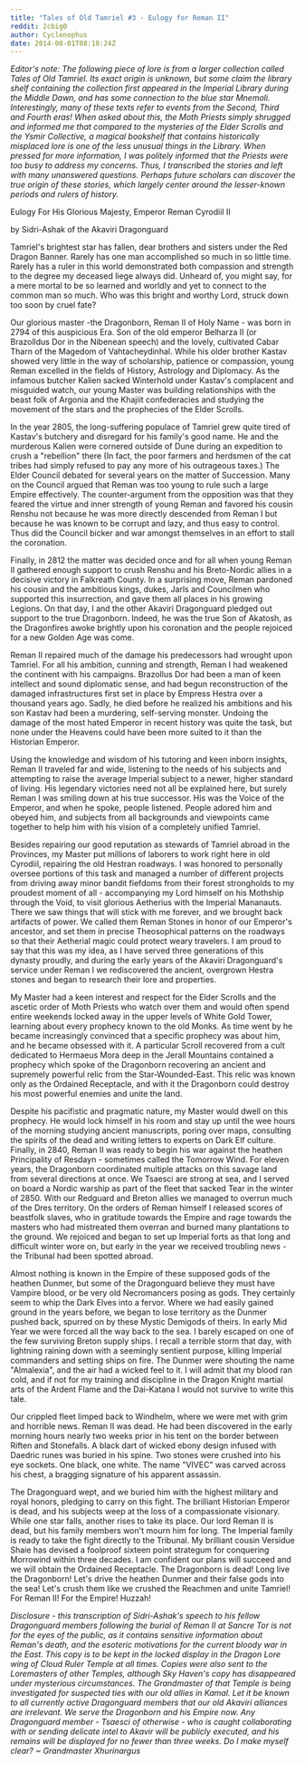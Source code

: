 ```yaml
---
title: "Tales of Old Tamriel #3 - Eulogy for Reman II"
reddit: 2cbig0
author: Cyclenophus
date: 2014-08-01T08:18:24Z
---
```


*Editor's note: The following piece of lore is from a larger collection called Tales of Old Tamriel. Its exact origin is unknown, but some claim the library shelf containing the collection first appeared in the Imperial Library during the Middle Dawn, and has some connection to the blue star Mnemoli. Interestingly, many of these texts refer to events from the Second, Third and Fourth eras! When asked about this, the Moth Priests simply shrugged and informed me that compared to the mysteries of the Elder Scrolls and the Ysmir Collective, a magical bookshelf that contains historically misplaced lore is one of the less unusual things in the Library. When pressed for more information, I was politely informed that the Priests were too busy to address my concerns. Thus, I transcribed the stories and left with many unanswered questions. Perhaps future scholars can discover the true origin of these stories, which largely center around the lesser-known periods and rulers of history.*

	
Eulogy For His Glorious Majesty, Emperor Reman Cyrodiil II

by
Sidri-Ashak of the Akaviri Dragonguard


Tamriel's brightest star has fallen, dear brothers and sisters under the Red Dragon Banner. Rarely has one man accomplished so much in so little time. Rarely has a ruler in this world demonstrated both compassion and strength to the degree my deceased liege always did. Unheard of, you might say, for a mere mortal to be so learned and worldly and yet to connect to the common man so much. Who was this bright and worthy Lord, struck down too soon by cruel fate?


Our glorious master -the Dragonborn, Reman II of Holy Name - was born in 2794 of this auspicious Era. Son of the old emperor Belharza II (or Brazolldus Dor in the Nibenean speech) and the lovely, cultivated Cabar Tharn of the Magedom of Vahtacheydinhal. While his older brother Kastav showed very little in the way of scholarship, patience or compassion, young Reman excelled in the fields of History, Astrology and Diplomacy. As the infamous butcher Kalien sacked Winterhold under Kastav's complacent and misguided watch, our young Master was building relationships with the beast folk of Argonia and the Khajiit confederacies and studying the movement of the stars and the prophecies of the Elder Scrolls.

In the year 2805, the long-suffering populace of Tamriel grew quite tired of Kastav's butchery and disregard for his family's good name. He and the murderous Kalien were cornered outside of Dune during an expedition to crush a "rebellion" there (In fact, the poor farmers and herdsmen of the cat tribes had simply refused to pay any more of his outrageous taxes.) The Elder Council debated for several years on the matter of Succession. Many on the Council argued that Reman was too young to rule such a large Empire effectively. The counter-argument from the opposition was that they feared the virtue and inner strength of young Reman and favored his cousin Renshu not because he was more directly descended from Reman I but because he was known to be corrupt and lazy, and thus easy to control. Thus did the Council bicker and war amongst themselves in an effort to stall the coronation.

Finally, in 2812 the matter was decided once and for all when young Reman II gathered enough support to crush Renshu and his Breto-Nordic allies in a decisive victory in Falkreath County. In a surprising move, Reman pardoned his cousin and the ambitious kings, dukes, Jarls and Councilmen who supported this insurrection, and gave them all places in his growing Legions. On that day, I and the other Akaviri Dragonguard pledged out support to the true Dragonborn. Indeed, he was the true Son of Akatosh, as the Dragonfires awoke brightly upon his coronation and the people rejoiced for a new Golden Age was come.

     
Reman II repaired much of the damage his predecessors had wrought upon Tamriel. For all his ambition, cunning and strength, Reman I had weakened the continent with his campaigns. Brazollus Dor had been a man of keen intellect and sound diplomatic sense, and had begun reconstruction of the damaged infrastructures first set in place by Empress Hestra over a thousand years ago. Sadly, he died before he realized his ambitions and his son Kastav had been a murdering, self-serving monster. Undoing the damage of the most hated Emperor in recent history was quite the task, but none under the Heavens could have been more suited to it than the Historian Emperor. 


Using the knowledge and wisdom of his tutoring and keen inborn insights, Reman II traveled far and wide, listening to the needs of his subjects and attempting to raise the average Imperial subject to a newer, higher standard of living. His legendary victories need not all be explained here, but surely Reman I was smiling down at his true successor. His was the Voice of the Emperor, and when he spoke, people listened. People adored him and obeyed him, and subjects from all backgrounds and viewpoints came together to help him with his vision of a completely unified Tamriel. 


 Besides repairing our good reputation as stewards of Tamriel abroad in the Provinces, my Master put millions of laborers to work right here in old Cyrodiil, repairing the old Hestran roadways. I was honored to personally oversee portions of this task and managed a number of different projects from driving away minor bandit fiefdoms from their forest strongholds to my proudest moment of all - accompanying my Lord himself on his Mothship through the Void, to visit glorious Aetherius with the Imperial Mananauts. There we saw things that will stick with me forever, and we brought back artifacts of power. We called them Reman Stones in honor of our Emperor's ancestor, and set them in precise Theosophical patterns on the roadways so that their Aetherial magic could protect weary travelers. I am proud to say that this was my idea, as I have served three generations of this dynasty proudly, and during the early years of the Akaviri Dragonguard's service under Reman I we rediscovered the ancient, overgrown Hestra stones and began to research their lore and properties.


My Master had a keen interest and respect for the Elder Scrolls and the ascetic order of Moth Priests who watch over them and would often spend entire weekends locked away in the upper levels of White Gold Tower, learning about every prophecy known to the old Monks. As time went by he became increasingly convinced that a specific prophecy was about him, and he became obsessed with it. A particular Scroll recovered from a cult dedicated to Hermaeus Mora deep in the Jerall Mountains contained a prophecy which spoke of the Dragonborn recovering an ancient and supremely powerful relic from the Star-Wounded-East. This relic was known only as the Ordained Receptacle, and with it the Dragonborn could destroy his most powerful enemies and unite the land. 


Despite his pacifistic and pragmatic nature, my Master would dwell on this prophecy. He would lock himself in his room and stay up until the wee hours of the morning studying ancient manuscripts, poring over maps, consulting the spirits of the dead and writing letters to experts on Dark Elf culture. Finally, in 2840, Reman II was ready to begin his war against the heathen Principality of Resdayn - sometimes called the Tomorrow Wind. For eleven years, the Dragonborn coordinated multiple attacks on this savage land from several directions at once. We Tsaesci are strong at sea, and I served on board a Nordic warship as part of the fleet that sacked Tear in the winter of 2850. With our Redguard and Breton allies we managed to overrun much of the Dres territory. On the orders of Reman himself I released scores of beastfolk slaves, who in gratitude towards the Empire and rage towards the masters who had mistreated them overran and burned many plantations to the ground. We rejoiced and began to set up Imperial forts as that long and difficult winter wore on, but early in the year we received troubling news - the Tribunal had been spotted abroad. 


Almost nothing is known in the Empire of these supposed gods of the heathen Dunmer, but some of the Dragonguard believe 
they must have Vampire blood, or be very old Necromancers posing as gods. They certainly seem to whip the Dark Elves into a fervor. Where we had easily gained ground in the years before, we began to lose territory as the Dunmer pushed back, spurred on by these Mystic Demigods of theirs. In early Mid Year we were forced all the way back to the sea. I barely escaped on one of the few surviving Breton supply ships. I recall a terrible storm that day, with lightning raining down with a seemingly sentient purpose, killing Imperial commanders and setting ships on fire. The Dunmer were shouting the name "Almalexia", and the air had a wicked feel to it. I will admit that my blood ran cold, and if not for my training and discipline in the Dragon Knight martial arts of the Ardent Flame and the Dai-Katana I would not survive to write this tale.

Our crippled fleet limped back to Windhelm, where we were met with grim and horrible news. Reman II was dead. He had been 
discovered in the early morning hours nearly two weeks prior in his tent on the border between Riften and Stonefalls. A black dart of wicked ebony design infused with Daedric runes was buried in his spine. Two stones were crushed into his eye sockets. One black, one white. The name "VIVEC" was carved across his chest, a bragging signature of his apparent assassin. 


The Dragonguard wept, and we buried him with the highest military and royal honors, pledging to carry on this fight. The brilliant Historian Emperor is dead, and his subjects weep at the loss of a compassionate visionary. While one star falls, another rises to take its place. Our lord Reman II is dead, but his family members won't mourn him for long. The Imperial family is ready to take the fight directly to the Tribunal. My brilliant cousin Versidue Shaie has devised a foolproof sixteen point strategum for conquering Morrowind within three decades. I am confident our plans will succeed and we will obtain the Ordained Receptacle. The Dragonborn is dead! Long live the Dragonborn! Let's drive the heathen Dunmer and their false gods into the sea! Let's crush them like we crushed the Reachmen and unite Tamriel! For Reman II! For the Empire! Huzzah!


*Disclosure - this transcription of Sidri-Ashak's speech to his fellow Dragonguard members following the burial of Reman II at Sancre Tor is not for the eyes of the public, as it contains sensitive information about Reman's death, and the esoteric motivations for the current bloody war in the East. This copy is to be kept in the locked display in the Dragon Lore wing of Cloud Ruler Temple at all times. Copies were also sent to the Loremasters of other Temples, although Sky Haven's copy has disappeared under mysterious circumstances. The Grandmaster of that Temple is being investigated for suspected ties with our old allies in Kamal. Let it be known to all currently active Dragonguard members that our old Akaviri alliances are irrelevant. We serve the Dragonborn and his Empire now. Any Dragonguard member - Tsaesci of otherwise - who is caught collaborating with or sending delicate intel to Akavir will be publicly executed, and his remains will be displayed for no fewer than three weeks. Do I make myself clear? ~ Grandmaster Xhurinargus*
   
